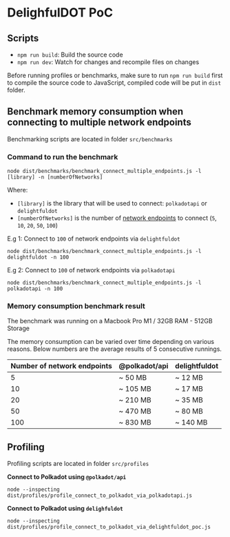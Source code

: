 # DelighfulDOT PoC

## Scripts
- `npm run build`: Build the source code
- `npm run dev`: Watch for changes and recompile files on changes

Before running profiles or benchmarks, make sure to run `npm run build` first to compile the source code to JavaScript, compiled code will be put in `dist` folder.

## Benchmark memory consumption when connecting to multiple network endpoints

Benchmarking scripts are located in folder `src/benchmarks`

### Command to run the benchmark
```ssh
node dist/benchmarks/benchmark_connect_multiple_endpoints.js -l [library] -n [numberOfNetworks]
```
Where:
- `[library]` is the library that will be used to connect: `polkadotapi` or `delightfuldot`
- `[numberOfNetworks]` is the number of [network endpoints](https://github.com/sinzii/delightfuldot-poc/blob/main/src/util/networks.ts) to connect (`5`, `10`, `20`, `50`, `100`)

E.g 1: Connect to `100` of network endpoints via `delightfuldot`
```ssh
node dist/benchmarks/benchmark_connect_multiple_endpoints.js -l delightfuldot -n 100
```

E.g 2: Connect to `100` of network endpoints via `polkadotapi`
```ssh
node dist/benchmarks/benchmark_connect_multiple_endpoints.js -l polkadotapi -n 100
```

### Memory consumption benchmark result

The benchmark was running on a Macbook Pro M1 / 32GB RAM - 512GB Storage

The memory consumption can be varied over time depending on various reasons. Below numbers are the average results of 5 consecutive runnings.

| Number of network endpoints | @polkadot/api | delightfuldot |
| ------------- | ------------- | ------------- |
| 5  | ~ 50 MB  | ~ 12 MB |
| 10  | ~ 105 MB  | ~ 17 MB |
| 20  | ~ 210 MB  | ~ 35 MB | 
| 50  | ~ 470 MB  | ~ 80 MB |
| 100  | ~ 830 MB  | ~ 140 MB |

## Profiling

Profiling scripts are located in folder `src/profiles`

**Connect to Polkadot using `@polkadot/api`**
```ssh
node --inspecting dist/profiles/profile_connect_to_polkadot_via_polkadotapi.js
```

**Connect to Polkadot using `delighfuldot`**
```ssh
node --inspecting dist/profiles/profile_connect_to_polkadot_via_delightfuldot_poc.js
```

